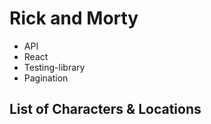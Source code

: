 
# Rick and Morty

- API
- React
- Testing-library
- Pagination

 ## List of Characters & Locations
